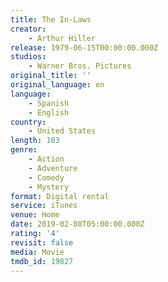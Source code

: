 ```yaml
---
title: The In-Laws
creator:
    - Arthur Hiller
release: 1979-06-15T00:00:00.000Z
studios:
    - Warner Bros. Pictures
original_title: ''
original_language: en
language:
    - Spanish
    - English
country:
    - United States
length: 103
genre:
    - Action
    - Adventure
    - Comedy
    - Mystery
format: Digital rental
service: iTunes
venue: Home
date: 2019-02-08T05:00:00.000Z
rating: '4'
revisit: false
media: Movie
tmdb_id: 19827
---
```



